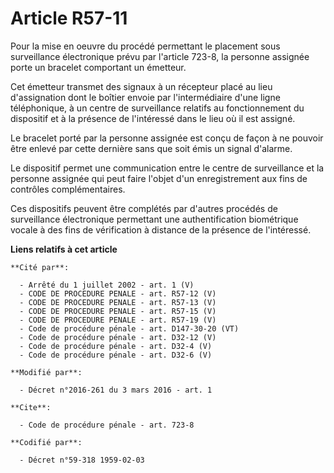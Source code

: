 # Article R57-11

Pour la mise en oeuvre du procédé permettant le placement sous surveillance électronique prévu par l'article 723-8, la
personne assignée porte un bracelet comportant un émetteur.

Cet émetteur transmet des signaux à un récepteur placé au lieu d'assignation dont le boîtier envoie par l'intermédiaire d'une
ligne téléphonique, à un centre de surveillance relatifs au fonctionnement du dispositif et à la présence de l'intéressé dans
le lieu où il est assigné.

Le bracelet porté par la personne assignée est conçu de façon à ne pouvoir être enlevé par cette dernière sans que soit émis
un signal d'alarme.

Le dispositif permet une communication entre le centre de surveillance et la personne assignée qui peut faire l'objet d'un
enregistrement aux fins de contrôles complémentaires. 

Ces dispositifs peuvent être complétés par d'autres procédés de surveillance électronique permettant une authentification
biométrique vocale à des fins de vérification à distance de la présence de l'intéressé.

**Liens relatifs à cet article**

	**Cité par**:

	  - Arrêté du 1 juillet 2002 - art. 1 (V)
	  - CODE DE PROCEDURE PENALE - art. R57-12 (V)
	  - CODE DE PROCEDURE PENALE - art. R57-13 (V)
	  - CODE DE PROCEDURE PENALE - art. R57-15 (V)
	  - CODE DE PROCEDURE PENALE - art. R57-19 (V)
	  - Code de procédure pénale - art. D147-30-20 (VT)
	  - Code de procédure pénale - art. D32-12 (V)
	  - Code de procédure pénale - art. D32-4 (V)
	  - Code de procédure pénale - art. D32-6 (V)

	**Modifié par**:

	  - Décret n°2016-261 du 3 mars 2016 - art. 1

	**Cite**:

	  - Code de procédure pénale - art. 723-8

	**Codifié par**:

	  - Décret n°59-318 1959-02-03
